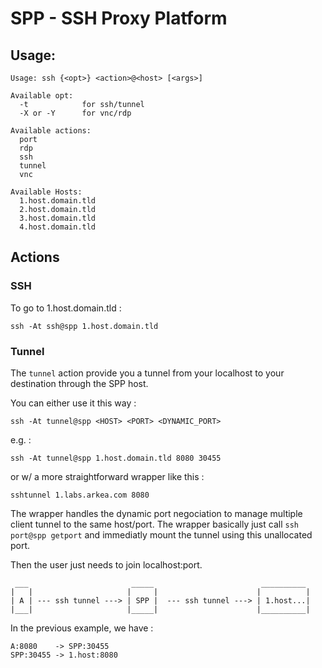 # SPP - SSH Proxy Platform

## Usage:
```
Usage: ssh {<opt>} <action>@<host> [<args>]

Available opt:
  -t            for ssh/tunnel
  -X or -Y      for vnc/rdp

Available actions:
  port
  rdp
  ssh
  tunnel
  vnc

Available Hosts:
  1.host.domain.tld
  2.host.domain.tld
  3.host.domain.tld
  4.host.domain.tld
```

## Actions

### SSH

To go to 1.host.domain.tld :
```
ssh -At ssh@spp 1.host.domain.tld
```

### Tunnel 

The `tunnel` action provide you a tunnel from your localhost to your destination through the SPP host.

You can either use it this way :

```
ssh -At tunnel@spp <HOST> <PORT> <DYNAMIC_PORT>
```

e.g. : 

```
ssh -At tunnel@spp 1.host.domain.tld 8080 30455
```

or w/ a more straightforward wrapper like this : 

```
sshtunnel 1.labs.arkea.com 8080
```

The wrapper handles the dynamic port negociation to manage multiple client tunnel to the same host/port. The wrapper basically just call `ssh port@spp getport` and immediatly mount the tunnel using this unallocated port.

Then the user just needs to join localhost:port.
```
 ___                       _____                        __________
|   |                     |     |                      |          |
| A | --- ssh tunnel ---> | SPP |  --- ssh tunnel ---> | 1.host...|
|___|                     |_____|                      |__________|
```
In the previous example, we have : 
```
A:8080    -> SPP:30455
SPP:30455 -> 1.host:8080
```
